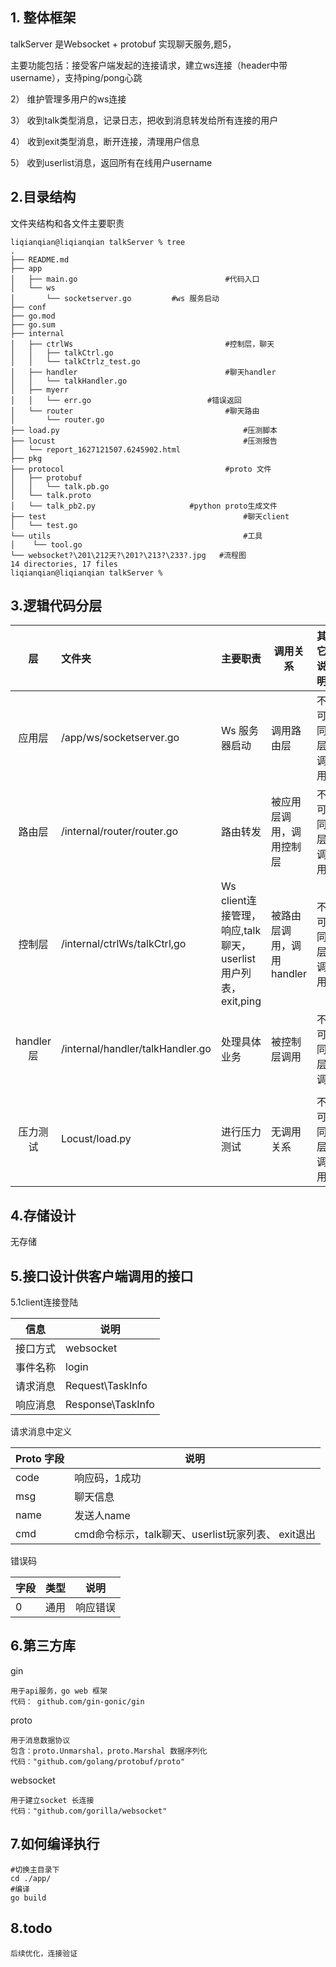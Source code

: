 ## 1. 整体框架
talkServer 是Websocket + protobuf 实现聊天服务,题5，

主要功能包括：接受客户端发起的连接请求，建立ws连接（header中带username），支持ping/pong心跳

2） 维护管理多用户的ws连接

3） 收到talk类型消息，记录日志，把收到消息转发给所有连接的用户

4） 收到exit类型消息，断开连接，清理用户信息

5） 收到userlist消息，返回所有在线用户username

## 2.目录结构

文件夹结构和各文件主要职责

```
liqianqian@liqianqian talkServer % tree
.
├── README.md
├── app
│   ├── main.go									#代码入口
│   └── ws
│       └── socketserver.go			#ws 服务启动
├── conf
├── go.mod
├── go.sum
├── internal
│   ├── ctrlWs									#控制层，聊天
│   │   ├── talkCtrl.go
│   │   └── talkCtrlz_test.go
│   ├── handler									#聊天handler
│   │   └── talkHandler.go
│   ├── myerr
│   │   └── err.go							#错误返回
│   └── router									#聊天路由
│       └── router.go
├── load.py											#压测脚本
├── locust											#压测报告
│   └── report_1627121507.6245902.html
├── pkg
├── protocol									#proto 文件
│   ├── protobuf
│   │   └── talk.pb.go
│   └── talk.proto
│   └── talk_pb2.py						#python proto生成文件
├── test											#聊天client 
│   └── test.go
└── utils											#工具
│    └── tool.go
└── websocket?\201\212天?\201?\213?\233?.jpg   #流程图
14 directories, 17 files
liqianqian@liqianqian talkServer % 
```

## 3.逻辑代码分层

|    层     | 文件夹                           | 主要职责                                                     | 调用关系                  | 其它说明     |
| :-------: | :------------------------------- | ------------------------------------------------------------ | ------------------------- | ------------ |
|  应用层   | /app/ws/socketserver.go          | Ws 服务器启动                                                | 调用路由层                | 不可同层调用 |
|  路由层   | /internal/router/router.go       | 路由转发                                                     | 被应用层调用，调用控制层  | 不可同层调用 |
|  控制层   | /internal/ctrlWs/talkCtrl,go     | Ws client连接管理，响应,talk聊天，userlist 用户列表，exit,ping | 被路由层调用，调用handler | 不可同层调用 |
| handler层 | /internal/handler/talkHandler.go | 处理具体业务                                                 | 被控制层调用              | 不可同层调   |
|           |                                  |                                                              |                           |              |
| 压力测试  | Locust/load.py                   | 进行压力测试                                                 | 无调用关系                | 不可同层调用 |

## 4.存储设计

无存储

## 5.接口设计供客户端调用的接口

5.1client连接登陆

| 信息     | 说明              |
| -------- | ----------------- |
| 接口方式 | websocket         |
| 事件名称 | login             |
| 请求消息 | Request\TaskInfo  |
| 响应消息 | Response\TaskInfo |

请求消息中定义

| Proto 字段 | 说明                                                |
| ---------- | --------------------------------------------------- |
| code       | 响应码，1成功                                       |
| msg        | 聊天信息                                            |
| name       | 发送人name                                          |
| cmd        | cmd命令标示，talk聊天、userlist玩家列表、  exit退出 |

错误码

| 字段 | 类型 | 说明     |
| ---- | ---- | -------- |
| 0    | 通用 | 响应错误 |

## 6.第三方库

gin

```
用于api服务，go web 框架
代码： github.com/gin-gonic/gin

```

proto

```
用于消息数据协议
包含：proto.Unmarshal，proto.Marshal 数据序列化
代码："github.com/golang/protobuf/proto"

```

websocket

```
用于建立socket 长连接
代码："github.com/gorilla/websocket"
```

## 7.如何编译执行

```
#切换主目录下
cd ./app/
#编译
go build
```

## 8.todo 

```
后续优化，连接验证
```





